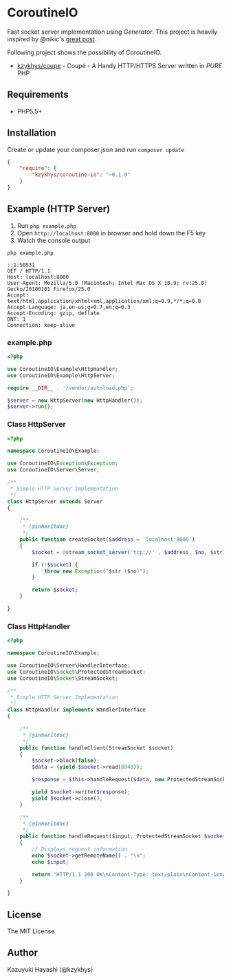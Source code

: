 CoroutineIO
===========

Fast socket server implementation using *Generator*.
This project is heavily inspired by @nikic's [great post][1].

Following project shows the possibility of CoroutineIO.

* [kzykhys/coupe][2] - Coupé - A Handy HTTP/HTTPS Server written in *PURE* PHP

Requirements
------------

* PHP5.5+

Installation
------------

Create or update your composer.json and run `composer update`

``` json
{
    "require": {
        "kzykhys/coroutine-io": "~0.1.0"
    }
}
```

Example (HTTP Server)
---------------------

1. Run `php example.php`
2. Open `http://localhost:8000` in browser and hold down the F5 key
3. Watch the console output

```
php example.php
```

```
::1:50531
GET / HTTP/1.1
Host: localhost:8000
User-Agent: Mozilla/5.0 (Macintosh; Intel Mac OS X 10.9; rv:25.0) Gecko/20100101 Firefox/25.0
Accept: text/html,application/xhtml+xml,application/xml;q=0.9,*/*;q=0.8
Accept-Language: ja,en-us;q=0.7,en;q=0.3
Accept-Encoding: gzip, deflate
DNT: 1
Connection: keep-alive
```

### example.php

``` php
<?php

use CoroutineIO\Example\HttpHandler;
use CoroutineIO\Example\HttpServer;

require __DIR__ . '/vendor/autoload.php';

$server = new HttpServer(new HttpHandler());
$server->run();
```

### Class HttpServer

``` php
<?php

namespace CoroutineIO\Example;

use CoroutineIO\Exception\Exception;
use CoroutineIO\Server\Server;

/**
 * Simple HTTP Server Implementation
 */
class HttpServer extends Server
{

    /**
     * {@inheritdoc}
     */
    public function createSocket($address = 'localhost:8000')
    {
        $socket = @stream_socket_server('tcp://' . $address, $no, $str);

        if (!$socket) {
            throw new Exception("$str ($no)");
        }

        return $socket;
    }

}
```

### Class HttpHandler

``` php
<?php

namespace CoroutineIO\Example;

use CoroutineIO\Server\HandlerInterface;
use CoroutineIO\Socket\ProtectedStreamSocket;
use CoroutineIO\Socket\StreamSocket;

/**
 * Simple HTTP Server Implementation
 */
class HttpHandler implements HandlerInterface
{

    /**
     * {@inheritdoc}
     */
    public function handleClient(StreamSocket $socket)
    {
        $socket->block(false);
        $data = (yield $socket->read(8048));

        $response = $this->handleRequest($data, new ProtectedStreamSocket($socket));

        yield $socket->write($response);
        yield $socket->close();
    }

    /**
     * {@inheritdoc}
     */
    public function handleRequest($input, ProtectedStreamSocket $socket)
    {
        // Displays request information
        echo $socket->getRemoteName() . "\n";
        echo $input;

        return "HTTP/1.1 200 OK\nContent-Type: text/plain\nContent-Length: 5\n\nHello";
    }

}
```

License
-------

The MIT License

Author
------

Kazuyuki Hayashi (@kzykhys)


[1]: http://nikic.github.io/2012/12/22/Cooperative-multitasking-using-coroutines-in-PHP.html "Cooperative multitasking using coroutines (in PHP!)"
[2]: https://github.com/kzykhys/coupe
